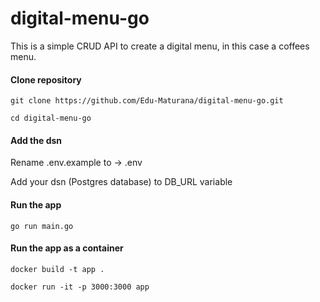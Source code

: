 # digital-menu-go
This is a simple CRUD API to create a digital menu, in this case a coffees menu.

#### Clone repository
`git clone https://github.com/Edu-Maturana/digital-menu-go.git`

`cd digital-menu-go`

#### Add the dsn
Rename .env.example to -> .env

Add your dsn (Postgres database) to DB_URL variable

#### Run the app
`go run main.go`

#### Run the app as a container
`docker build -t app .`

`docker run -it -p 3000:3000 app`
